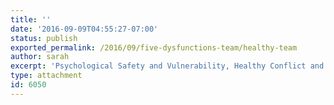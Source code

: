 ```yaml
---
title: ''
date: '2016-09-09T04:55:27-07:00'
status: publish
exported_permalink: /2016/09/five-dysfunctions-team/healthy-team
author: sarah
excerpt: 'Psychological Safety and Vulnerability, Healthy Conflict and Speaking Up, Shared Decisions with Buy In, Accountability supported by collaboration, Alignment of key results, shared goal and a shared understanding of reality'
type: attachment
id: 6050
---
```

<!DOCTYPE html PUBLIC "-//W3C//DTD HTML 4.0 Transitional//EN" "http://www.w3.org/TR/REC-html40/loose.dtd">
<?xml encoding="UTF-8">
